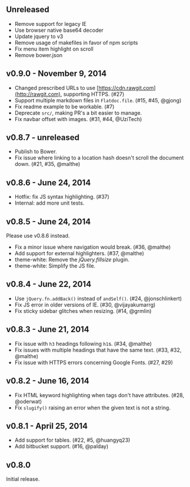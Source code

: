 ## Unreleased

 * Remove support for legacy IE
 * Use browser native base64 decoder
 * Update jquery to v3
 * Remove usage of makefiles in favor of npm scripts
 * Fix menu item highlight on scroll
 * Remove bower.json

## v0.9.0 - November 9, 2014

 * Changed prescribed URLs to use [https://cdn.rawgit.com](http://rawgit.com), supporting HTTPS. (#27)
 * Support multiple markdown files in `Flatdoc.file`. (#15, #45, @gjong)
 * Fix readme example to be workable. (#7)
 * Deprecate `src/`, making PR's a bit easier to manage.
 * Fix navbar offset with images. (#31, #44, @UziTech)

## v0.8.7 - unreleased

 * Publish to Bower.
 * Fix issue where linking to a location hash doesn't scroll the document down. (#21, #35, @malthe)

## v0.8.6 - June 24, 2014

 * Hotfix: fix JS syntax highlighting. (#37)
 * Internal: add more unit tests.

## v0.8.5 - June 24, 2014

Please use v0.8.6 instead.

 * Fix a minor issue where navigation would break. (#36, @malthe)
 * Add support for external highlighters. (#37, @malthe)
 * theme-white: Remove the *jQuery.fillsize* plugin.
 * theme-white: Simplify the JS file.

## v0.8.4 - June 22, 2014

 * Use `jQuery.fn.addBack()` instead of `andSelf()`. (#24, @jonschlinkert)
 * Fix JS error in older versions of IE.  (#30, @vijayakumarrg)
 * Fix sticky sidebar glitches when resizing. (#14, @grmlin)

## v0.8.3 - June 21, 2014

 * Fix issue with `h3` headings following `h1`s. (#34, @malthe)
 * Fix issues with multiple headings that have the same text. (#33, #32, @malthe)
 * Fix issue with HTTPS errors concerning Google Fonts. (#27, #29)
 
## v0.8.2 - June 16, 2014

 * Fix HTML keyword highlighting when tags don't have attributes. (#28, @oderwat)
 * Fix `slugify()` raising an error when the given text is not a string.

## v0.8.1 - April 25, 2014

 * Add support for tables. (#22, #5, @huangyq23)
 * Add bitbucket support. (#16, @palday)

## v0.8.0

Initial release.
